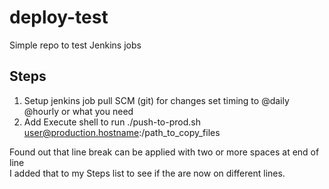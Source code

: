 deploy-test
===========

Simple repo to test Jenkins jobs

Steps
-----
1) Setup jenkins job pull SCM (git) for changes set timing to @daily @hourly or what you need  
2) Add Execute shell to run ./push-to-prod.sh user@production.hostname:/path_to_copy_files  

Found out that line break can be applied with two or more spaces at end of line  
I added that to my Steps list to see if the are now on different lines.
